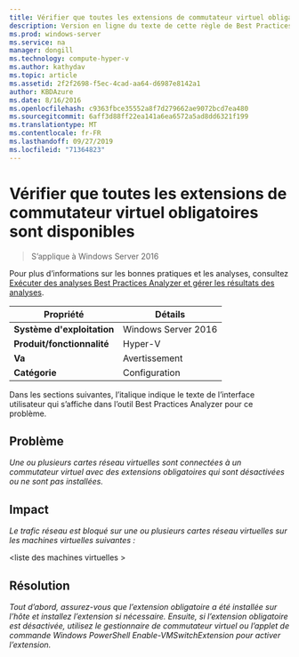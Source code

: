 ```yaml
---
title: Vérifier que toutes les extensions de commutateur virtuel obligatoires sont disponibles
description: Version en ligne du texte de cette règle de Best Practices Analyzer.
ms.prod: windows-server
ms.service: na
manager: dongill
ms.technology: compute-hyper-v
ms.author: kathydav
ms.topic: article
ms.assetid: 2f2f2698-f5ec-4cad-aa64-d6987e8142a1
author: KBDAzure
ms.date: 8/16/2016
ms.openlocfilehash: c9363fbce35552a8f7d279662ae9072bcd7ea480
ms.sourcegitcommit: 6aff3d88ff22ea141a6ea6572a5ad8dd6321f199
ms.translationtype: MT
ms.contentlocale: fr-FR
ms.lasthandoff: 09/27/2019
ms.locfileid: "71364823"
---
```

# <a name="ensure-that-all-mandatory-virtual-switch-extensions-are-available"></a>Vérifier que toutes les extensions de commutateur virtuel obligatoires sont disponibles

>S’applique à Windows Server 2016

Pour plus d’informations sur les bonnes pratiques et les analyses, consultez [Exécuter des analyses Best Practices Analyzer et gérer les résultats des analyses](https://go.microsoft.com/fwlink/p/?LinkID=223177).  
  
|Propriété|Détails|  
|-|-|  
|**Système d'exploitation**|Windows Server 2016|  
|**Produit/fonctionnalité**|Hyper-V|  
|**Va**|Avertissement|  
|**Catégorie**|Configuration|  
  
Dans les sections suivantes, l’italique indique le texte de l’interface utilisateur qui s’affiche dans l’outil Best Practices Analyzer pour ce problème.  
  
## <a name="issue"></a>Problème  
*Une ou plusieurs cartes réseau virtuelles sont connectées à un commutateur virtuel avec des extensions obligatoires qui sont désactivées ou ne sont pas installées.*  
  
## <a name="impact"></a>Impact  
*Le trafic réseau est bloqué sur une ou plusieurs cartes réseau virtuelles sur les machines virtuelles suivantes :*  
  
\<liste des machines virtuelles >  
  
## <a name="resolution"></a>Résolution  
*Tout d’abord, assurez-vous que l’extension obligatoire a été installée sur l’hôte et installez l’extension si nécessaire. Ensuite, si l’extension obligatoire est désactivée, utilisez le gestionnaire de commutateur virtuel ou l’applet de commande Windows PowerShell Enable-VMSwitchExtension pour activer l’extension.*  
  


